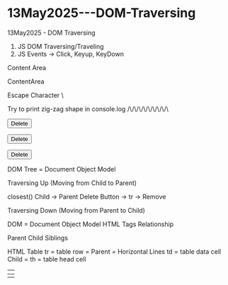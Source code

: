 # 13May2025---DOM-Traversing
13May2025 - DOM Traversing
1. JS DOM Traversing/Traveling 
2. JS Events -> Click, Keyup, KeyDown 


<start attribute="value">Content Area</end>



<element onclick="Some JS Code">ContentArea</element>


Escape Character \

Try to print zig-zag shape in console.log
/\\/\\/\\/\\/\\/\\/\\/\\/\\





<button onclick="JS Code" class="btn btn-danger btn-sm">Delete</button>

<button onclick="console.log('');" class="btn btn-danger btn-sm">Delete</button>


<button>Delete</button>

DOM Tree = Document Object Model

Traversing Up (Moving from Child to Parent)

closest()
Child -> Parent
Delete Button -> tr -> Remove





Traversing Down (Moving from Parent to Child)

DOM = Document Object Model
HTML Tags Relationship

Parent
Child
Siblings


HTML Table
tr = table row = Parent = Horizontal Lines
td = table data cell  Child =
th = table head cell
<tr>
	<td></td>
</tr>



<table>
	<thead>
		<th>
	</thead>
	<tbody>
		<td>
	</tbody>
</table>
